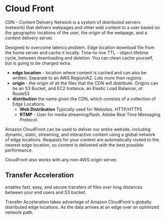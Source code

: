 # Cloud Front
CDN - Content Delivery Network
is a system of distributed servers (network) that delivers webpages and other web content to a user based on the geographic locations of the user, the origin of the webpage, and a content delivery server.

Designed to overcome latency problem. Edge location download file from the home server and cache it locally. 
Time-to-live TTL - object lifetime cycle, between downloading and deletion. You can clean cache yourself, but is going to be charged extra.

- **edge location** - location where content is cached and can also be written. Separate to an AWS Region/AZ. Lots more then regions.
- **origin** - the origin of all the files that the CDN will distribute. Origins can be an S3 Bucket, and EC2 Instance, an Elastic Load Balancer, ot Route53
- **distribution** the name given the CDN, which consists of a collection of Edge Locations.
    - **Web Distribution** Typically used for Websites. HTTP/HTTPS
    - **RTMP** - User for media streaming/flash. Adobe Real Time Messaging Protocol.

Amazon CloudFront can be used to deliver our entire website, including dynamic, static, streaming, and interactive content using a global network of edge locations. Requests for your content are automatically routed to the nearest edge location, so content is delivered with the best possible 
performance. 

CloudFront also works with any non-AWS origin server.

## Transfer Acceleration
enables fast, easy, and secure transfers of files over long distances between your end users and S3 bucket. 

Transfer Acceleration takes advantage of Amazon CloudFront's globally distributed edge locations. As the data arrives at an edge over an optimized network path. 